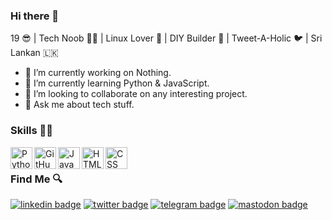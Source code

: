 ### Hi there 👋

19 😎 | Tech Noob 👨‍💻  | Linux Lover 🐧 | DIY Builder 🤖 | Tweet-A-Holic 🐦 | Sri Lankan 🇱🇰

- 🔭 I’m currently working on Nothing.
- 🌱 I’m currently learning Python & JavaScript.
- 👯 I’m looking to collaborate on any interesting project.
- 💬 Ask me about tech stuff.
<!--
- 🤔 I’m looking for help with ...
- 📫 How to reach me: ...
- 😄 Pronouns: ...
- ⚡ Fun fact: ...
-->
### Skills 👨‍💻

<img align="left" alt="Python" width="35px" src="https://cdn.jsdelivr.net/npm/simple-icons@3.2.0/icons/python.svg" />
<img align="left" alt="GitHub" width="35px" src="https://cdn.jsdelivr.net/npm/simple-icons@3.2.0/icons/github.svg" />
<img align="left" alt="JavaScript" width="35px" src="https://cdn.jsdelivr.net/npm/simple-icons@3.2.0/icons/javascript.svg" />
<img align="left" alt="HTML" width="35px" src="https://cdn.jsdelivr.net/npm/simple-icons@3.2.0/icons/html5.svg" />
<img align="left" alt="CSS" width="35px" src="https://cdn.jsdelivr.net/npm/simple-icons@3.2.0/icons/css3.svg" />

<br>

### Find Me 🔍
[![linkedin badge](https://img.shields.io/badge/@NeranjanaPrasad-30302f?style=flat&logo=linkedin)](https://www.linkedin.com/in/neranjanaprasad/)
[![twitter badge](https://img.shields.io/badge/@NandiyaLive-30302f?style=flat&logo=twitter)](https://twitter.com/NandiyaLive)
[![telegram badge](https://img.shields.io/badge/@NandiyaLive-30302f?style=flat&logo=telegram)](https://t.me/NandiyaLive)
[![mastodon badge](https://img.shields.io/badge/@NandiyaLive-30302f?style=flat&logo=instagram)](https://instagram.com/NandiyaLive)
